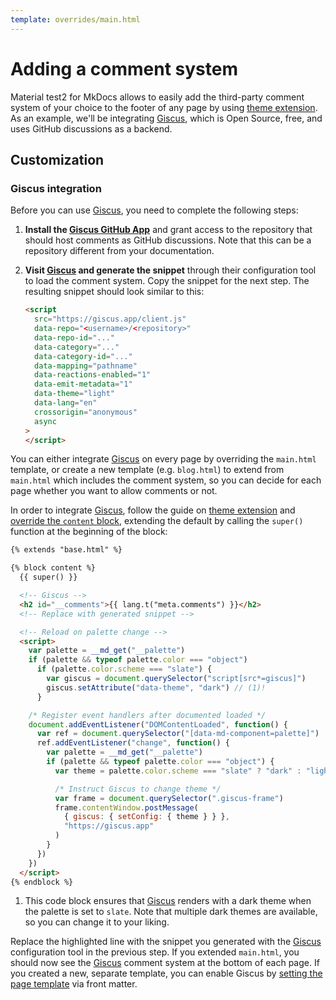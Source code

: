 ```yaml
---
template: overrides/main.html
---
```


# Adding a comment system

Material test2 for MkDocs allows to easily add the third-party comment system of your
choice to the footer of any page by using [theme extension]. As an example,
we'll be integrating [Giscus], which is Open Source, free, and uses GitHub
discussions as a backend.

  [Giscus]: https://giscus.app/

## Customization

### Giscus integration

Before you can use [Giscus], you need to complete the following steps:

1.  __Install the [Giscus GitHub App]__ and grant access to the repository
    that should host comments as GitHub discussions. Note that this can be a
    repository different from your documentation.
2.  __Visit [Giscus] and generate the snippet__ through their configuration tool
    to load the comment system. Copy the snippet for the next step. The
    resulting snippet should look similar to this:

    ``` html
    <script
      src="https://giscus.app/client.js"
      data-repo="<username>/<repository>"
      data-repo-id="..."
      data-category="..."
      data-category-id="..."
      data-mapping="pathname"
      data-reactions-enabled="1"
      data-emit-metadata="1"
      data-theme="light"
      data-lang="en"
      crossorigin="anonymous"
      async
    >
    </script>
    ```

You can either integrate [Giscus] on every page by overriding the `main.html`
template, or create a new template (e.g. `blog.html`) to extend from `main.html`
which includes the comment system, so you can decide for each page whether you
want to allow comments or not.

In order to integrate [Giscus], follow the guide on [theme extension] and
[override the `content` block][overriding blocks], extending the default by
calling the `super()` function at the beginning of the block:

``` html hl_lines="8"
{% extends "base.html" %}

{% block content %}
  {{ super() }}

  <!-- Giscus -->
  <h2 id="__comments">{{ lang.t("meta.comments") }}</h2>
  <!-- Replace with generated snippet -->

  <!-- Reload on palette change -->
  <script>
    var palette = __md_get("__palette")
    if (palette && typeof palette.color === "object")
      if (palette.color.scheme === "slate") {
        var giscus = document.querySelector("script[src*=giscus]")
        giscus.setAttribute("data-theme", "dark") // (1)!
      }

    /* Register event handlers after documented loaded */
    document.addEventListener("DOMContentLoaded", function() {
      var ref = document.querySelector("[data-md-component=palette]")
      ref.addEventListener("change", function() {
        var palette = __md_get("__palette")
        if (palette && typeof palette.color === "object") {
          var theme = palette.color.scheme === "slate" ? "dark" : "light"

          /* Instruct Giscus to change theme */
          var frame = document.querySelector(".giscus-frame")
          frame.contentWindow.postMessage(
            { giscus: { setConfig: { theme } } },
            "https://giscus.app"
          )
        }
      })
    })
  </script>
{% endblock %}
```

1.  This code block ensures that [Giscus] renders with a dark theme when the
    palette is set to `slate`. Note that multiple dark themes are available,
    so you can change it to your liking.

Replace the highlighted line with the snippet you generated with the [Giscus]
configuration tool in the previous step. If you extended `main.html`, you should
now see the [Giscus] comment system at the bottom of each page. If you created
a new, separate template, you can enable Giscus by [setting the page template]
via front matter.

  [Giscus GitHub App]: https://github.com/apps/giscus
  [theme extension]: ../customization.md#extending-the-theme
  [overriding blocks]: ../customization.md#overriding-blocks
  [setting the page template]: ../reference/index.md#setting-the-page-template
